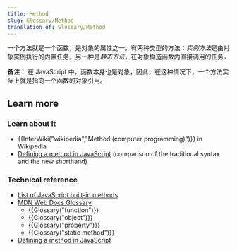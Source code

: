 ```yaml
---
title: Method
slug: Glossary/Method
translation_of: Glossary/Method
---
```

<p>一个方法就是一个函数，是对象的属性之一。有两种类型的方法：<em>实例方法</em>是由对象实例执行的内置任务，另一种是<em>静态方法</em>，在对象构造函数内直接调用的任务<em>。</em></p>

<div class="note">
<p><strong>备注：</strong> 在 JavaScript 中，函数本身也是对象，因此，在这种情况下，一个方法实际上就是指向一个函数的对象引用。</p>
</div>

<h2 id="Learn_more">Learn more</h2>

<h3 id="Learn_about_it">Learn about it</h3>

<ul>
 <li>{{InterWiki("wikipedia","Method (computer programming)")}} in Wikipedia</li>
 <li><a href="/zh-CN/docs/Web/JavaScript/Reference/Functions/Method_definitions">Defining a method in JavaScript</a> (comparison of the traditional syntax and the new shorthand)</li>
</ul>

<h3 id="Technical_reference">Technical reference</h3>

<ul>
 <li><a href="/zh-CN/docs/Web/JavaScript/Reference">List of JavaScript built-in methods</a></li>
 <li><a href="/zh-CN/docs/Glossary">MDN Web Docs Glossary</a>

  <ul>
   <li>{{Glossary("function")}}</li>
   <li>{{Glossary("object")}}</li>
   <li>{{Glossary("property")}}</li>
   <li>{{Glossary("static method")}}</li>
  </ul>
 </li>
 <li><a href="/zh-CN/docs/Web/JavaScript/Reference/Functions/Method_definitions">Defining a method in JavaScript</a></li>
</ul>
